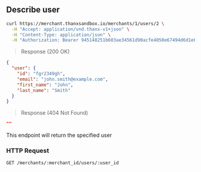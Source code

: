 <h2 id="legacy-identity-describe-user">Describe user</h2>

```bash
curl https://merchant.thanxsandbox.io/merchants/1/users/2 \
  -H "Accept: application/vnd.thanx-v1+json" \
  -H "Content-Type: application/json" \
  -H "Authorization: Bearer 945148251b603ae34561d90acfe4050e67494d6d1e65d4d3d52798407f03c0bd"
```

> Response (200 OK)

```json
{
  "user": {
    "id": "fgr2349gh",
    "email": "john.smith@example.com",
    "first_name": "John",
    "last_name": "Smith"
  }
}
```

> Response (404 Not Found)

```json
""
```

This endpoint will return the specified user

### HTTP Request

`GET /merchants/:merchant_id/users/:user_id`
